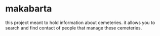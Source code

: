 # makabarta
this project meant to hold information about cemeteries. it allows you to search and find contact of people that manage these cemeteries.
